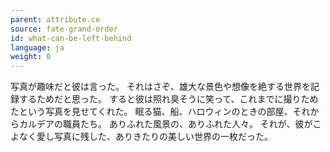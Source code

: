 ```yaml
---
parent: attribute.ce
source: fate-grand-order
id: what-can-be-left-behind
language: ja
weight: 0
---
```


写真が趣味だと彼は言った。
それはさぞ、雄大な景色や想像を絶する世界を記録するためだと思った。
すると彼は照れ臭そうに笑って、これまでに撮りためたという写真を見せてくれた。
眠る猫、船、ハロウィンのときの部屋、それからカルデアの職員たち。
ありふれた風景の、ありふれた人々。
それが、彼がこよなく愛し写真に残した、ありきたりの美しい世界の一枚だった。
